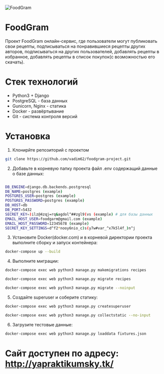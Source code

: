 ![FoodGram](https://github.com/vadim62/foodgram-project/actions/workflows/main.yaml/badge.svg)
# FoodGram
Проект FoodGram онлайн-сервис, где пользователи могут публиковать свои рецепты, подписываться на понравившиеся рецепты других авторов, подписываться на других пользователей, добавлять рецепты в избранное, добавлять рецепты в список покупок(с возможностью его скачать).
# Стек технологий
- Python3 + Django
- PostgreSQL - база данных
- Gunicorn, Nginx - статика
- Docker - развёртывание
- Git - система контроля версий
# Установка
1. Клонирйте репозиторий с проектом
```sh
git clone https://github.com/vadim62/foodgram-project.git
```
2. Добавьте в корневую папку проекта файл .env содержащий данные о базе данных:
```sh

DB_ENGINE=django.db.backends.postgresql
DB_NAME=postgres (example)
POSTGRES_USER=postgres (example)
POSTGRES_PASSWORD=postgres (example)
DB_HOST=db
DB_PORT=5432
SECRET_KEY=)ilz@4zqj=rq&agdol^##zgl9(vs (example) # для базы данных
EMAIL_HOST_USER=foodgarm@gmail.com (example)
EMAIL_HOST_PASSWORD=12345678 (example)
SECRET_KEY_SETTINGS=d^f2*nooy6nio_c)s(y7w#var_^x7k5l4f_)n^j

```
3. Установите Docker(docker.com) и в корневой директории проекта выполните сборку и запуск контейнера:
```sh
docker-compose up --build
```
4. Выполните миграции:
```sh
docker-compose exec web python3 manage.py makemigrations recipes

docker-compose exec web python3 manage.py migrate recipes

docker-compose exec web python3 manage.py migrate --noinput
```

5. Создайте superuser и соберите статику:
```sh
docker-compose exec web python3 manage.py createsuperuser

docker-compose exec web python3 manage.py collectstatic --no-input 
```

6. Загрузите тестовые данные:
```sh
docker-compose exec web python3 manage.py loaddata fixtures.json
```

# Сайт доступен по адресу: http://yapraktikumsky.tk/
